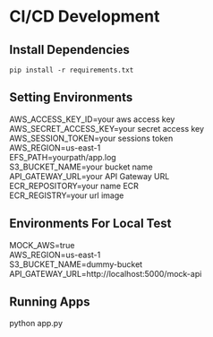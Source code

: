 # CI/CD Development
## Install Dependencies
`pip install -r requirements.txt`

## Setting Environments
AWS_ACCESS_KEY_ID=your aws access key<br/>
AWS_SECRET_ACCESS_KEY=your secret access key<br/>
AWS_SESSION_TOKEN=your sessions token<br/>
AWS_REGION=us-east-1<br/>
EFS_PATH=yourpath/app.log<br/>
S3_BUCKET_NAME=your bucket name<br/>
API_GATEWAY_URL=your API Gateway URL<br/>
ECR_REPOSITORY=your name ECR<br/>
ECR_REGISTRY=your url image

## Environments For Local Test
MOCK_AWS=true<br/>
AWS_REGION=us-east-1<br/>
S3_BUCKET_NAME=dummy-bucket<br/>
API_GATEWAY_URL=http://localhost:5000/mock-api<br/>



## Running Apps
python app.py
